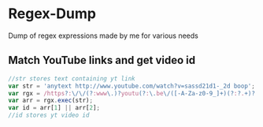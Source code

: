 # Regex-Dump

Dump of regex expressions made by me for various needs

## Match YouTube links and get video id


```javascript
//str stores text containing yt link
var str = 'anytext http://www.youtube.com/watch?v=sassd21d1-_2d boop';
var rgx = /https?:\/\/(?:www\.)?youtu(?:\.be\/([-A-Za-z0-9_]+)(?:?.+)?|be\.com\/watch\?v=([-A-Za-z0-9_]+)(?:&.+)?/g;
var arr = rgx.exec(str);
var id = arr[1] || arr[2];
//id stores yt video id
```

